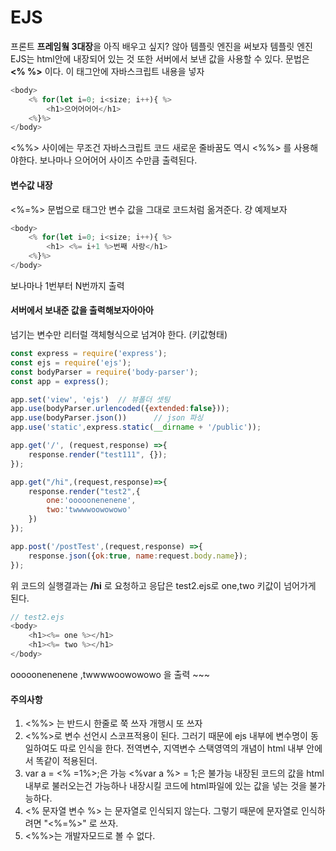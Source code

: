# EJS 

프론트 **프레임웤 3대장**을 아직 배우고 싶지? 않아 템플릿 엔진을 써보자
템플릿 엔진 EJS는 html안에 내장되어 있는 것
또한 서버에서 보낸 값을 사용할 수 있다. 
문법은 **<% %>** 이다. 이 태그안에 자바스크립트 내용을 넣자

```javascript
<body>
	<% for(let i=0; i<size; i++){ %>
		<h1>으어어어어</h1>
	<%}%>
</body>
```

<%%> 사이에는 무조건 자바스크립트 코드 
새로운 줄바꿈도 역시 <%%> 를 사용해야한다.
보나마나 으어어어 사이즈 수만큼 출력된다. 

#### 변수값 내장

<%=%> 문법으로 태그안 변수 값을 그대로 코드처럼 옮겨준다. 걍 예제보자

```javascript
<body>
	<% for(let i=0; i<size; i++){ %>
		<h1> <%= i+1 %>번째 사랑</h1>
	<%}%>
</body>
```

보나마나 1번부터 N번까지 출력

#### 서버에서 보내준 값을 출력해보자아아아

넘기는 변수만 리터럴 객체형식으로 넘겨야 한다. (키값형태)

```javascript
const express = require('express');
const ejs = require('ejs');
const bodyParser = require('body-parser');
const app = express();

app.set('view', 'ejs')	// 뷰폴더 셋팅 
app.use(bodyParser.urlencoded({extended:false}));
app.use(bodyParser.json())		// json 파싱
app.use('static',express.static(__dirname + '/public'));

app.get('/', (request,response) =>{
	response.render("test111", {});
});

app.get("/hi",(request,response)=>{
	response.render("test2",{
		one:'ooooonenenene',
		two:'twwwwoowowowo'
	})
});

app.post('/postTest',(request,response) =>{
	response.json({ok:true, name:request.body.name});
});
```

위 코드의 실행결과는 **/hi** 로 요청하고 응답은 test2.ejs로 one,two 키값이
넘어가게 된다. 

```javascript
// test2.ejs
<body>
	<h1><%= one %></h1>
	<h1><%= two %></h1>
</body>
```

ooooonenenene  ,twwwwoowowowo 을 출력 ~~~

#### 주의사항

1. <%%> 는 반드시 한줄로 쭉 쓰자 개행시 또 쓰자
2. <%%>로 변수 선언시 스코프적용이 된다. 그러기 때문에 ejs 내부에 변수명이 동일하여도
따로 인식을 한다. 전역변수, 지역변수 스택영역의 개념이 html 내부 안에서 똑같이 적용된더.
3. var a = <% =1%>;은 가능 <%var a %> = 1;은 불가능 
내장된 코드의 값을 html내부로 불러오는건 가능하나 내장시킬 코드에 html파일에 있는
값을 넣는 것을 불가능하다.
4. <% 문자열 변수 %> 는 문자열로 인식되지 않는다.  그렇기 때문에 문자열로 인식하려면
	"<%=%>" 로 쓰자.
5. <%%>는 개발자모드로 볼 수 없다.